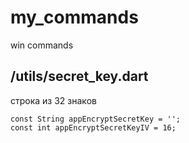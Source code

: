 # my_commands

win commands

## /utils/secret_key.dart
строка из 32 знаков 

    const String appEncryptSecretKey = '';
    const int appEncryptSecretKeyIV = 16;